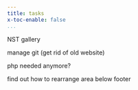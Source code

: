 ```yaml
---
title: tasks
x-toc-enable: false
...
```


NST gallery

manage git (get rid of old website)

php needed anymore?

find out how to rearrange area below footer

